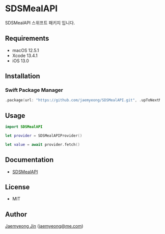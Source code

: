 # SDSMealAPI

SDSMealAPI 스위프트 패키지 입니다.

## Requirements

- macOS 12.5.1
- Xcode 13.4.1
- iOS 13.0

## Installation

### Swift Package Manager

```swift
.package(url: "https://github.com/jaemyeong/SDSMealAPI.git", .upToNextMajor(from: "0.1.0"))
```

## Usage

```swift
import SDSMealAPI

let provider = SDSMealAPIProvider()

let value = await provider.fetch()
```

## Documentation

- [SDSMealAPI](https://sds-meal-api.jaemyeong.com/docs/documentation/sdsmealapi/)

## License

- MIT

## Author

[Jaemyeong Jin](https://github.com/jaemyeong) ([jaemyeong@me.com](mailto:jaemyeong@me.com))
